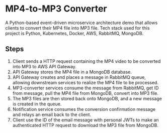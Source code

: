 # MP4-to-MP3 Converter

A Python-based event-driven microservice architecture demo that allows clients to convert their MP4 file into MP3 file. Tech stack used for this project is Python, Kubernetes, Docker, AWS, RabbitMQ, MongoDB.

## Steps

1. Client sends a HTTP request containing the MP4 video to be converted into MP3 to AWS API Gateway.
2. API Gateway stores the MP4 file in a MongoDB database.
3. API Gateway creates and places a message in RabbitMQ queue, allowing downstream services to realize the MP4 file to be processed.
4. MP3-converter services consume the message from RabbitMQ, get ID from message, pull the MP4 file from MongoDB, convert into MP3 file.
5. The MP3 files are then stored back onto MongoDB, and a new message is created in the queue.
6. Notification service consumes the conversion confirmation message and relays an email back to the client.
7. Client use the ID of the email message with personal JWTs to make an authenticated HTTP request to download the MP3 file from MongoDB.
